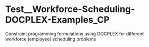 # Test__Workforce-Scheduling-DOCPLEX-Examples_CP
Constraint programming formulations using DOCPLEX for different workforce (employee) scheduling problems
